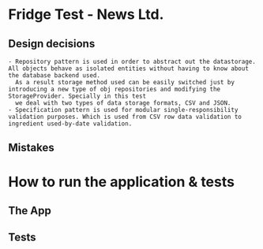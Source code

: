 # Fridge Test - News Ltd.

## Design decisions
    - Repository pattern is used in order to abstract out the datastorage. All objects behave as isolated entities without having to know about the database backend used.
      As a result storage method used can be easily switched just by introducing a new type of obj repositories and modifying the StorageProvider. Specially in this test
      we deal with two types of data storage formats, CSV and JSON.
    - Specification pattern is used for modular single-responsibility validation purposes. Which is used from CSV row data validation to ingredient used-by-date validation.

## Mistakes

# How to run the application & tests

## The App

## Tests
